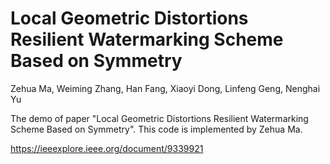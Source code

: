 # Local Geometric Distortions Resilient Watermarking Scheme Based on Symmetry
Zehua Ma, Weiming Zhang, Han Fang, Xiaoyi Dong, Linfeng Geng, Nenghai Yu

The demo of paper "Local Geometric Distortions Resilient Watermarking Scheme Based on Symmetry". 
This code is implemented by Zehua Ma.

https://ieeexplore.ieee.org/document/9339921
